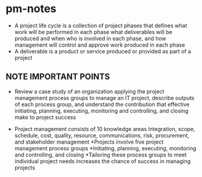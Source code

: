# pm-notes
* A project life cycle is a collection of project phases that defines
what work will be performed in each phase
what deliverables will be produced and when
who is involved in each phase, and 
how management will control and approve work produced in each phase
* A deliverable is a product or service produced or provided as part of a project

## NOTE IMPORTANT POINTS
* Review a case study of an organization applying the project management process groups to manage an IT project, describe outputs of each process group, and understand the contribution that effective initiating, planning, executing, monitoring and controlling, and closing make to project success

* Project management consists of 10 knowledge areas 
Integration, scope, schedule, cost, quality, resource, communications, risk, procurement, and stakeholder management
 *Projects involve five project management process groups
 *Initiating, planning, executing, monitoring and controlling, and closing
 *Tailoring these process groups to meet individual project needs increases the chance of success in managing projects

